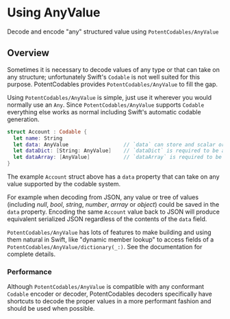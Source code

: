 # Using AnyValue

Decode and encode "any" structured value using ``PotentCodables/AnyValue``

## Overview

Sometimes it is necessary to decode values of any type or that can take on any structure; unfortunately Swift's 
`Codable` is not well suited for this purpose. PotentCodables provides ``PotentCodables/AnyValue`` to fill the gap.

Using ``PotentCodables/AnyValue`` is simple, just use it wherever you would normally use an `Any`. Since 
``PotentCodables/AnyValue`` supports `Codable` everything else works as normal including Swift's automatic codable
generation.
```swift
struct Account : Codable {
  let name: String
  let data: AnyValue                  // `data` can store and scalar or complex value
  let dataDict: [String: AnyValue]    // `dataDict` is required to be a dictionary of name to any values
  let dataArray: [AnyValue]           // `dataArray` is required to be an array of any values
}
```

The example `Account` struct above has a `data` property that can take on any value supported by the codable system.

For example when decoding from JSON, any value or tree of values (including _null_, _bool_, _string_, _number_,
_arrray_ or _object_) could be saved in the `data` property. Encoding the same `Account` value back to JSON will produce
equivalent serialized JSON regardless of the contents of the `data` field.

``PotentCodables/AnyValue`` has lots of features to make building and using them natural in Swift, like "dynamic member
lookup" to access fields of a ``PotentCodables/AnyValue/dictionary(_:)``. See the documentation for complete details.

### Performance
Although ``PotentCodables/AnyValue`` is compatible with any conformant `Codable` encoder or decoder, PotentCodables
decoders specifically have shortcuts to decode the proper values in a more performant fashion and should be used when
possible.
